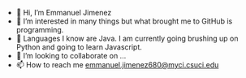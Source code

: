 - 👋 Hi, I’m Emmanuel Jimenez
- 👀 I’m interested in many things but what brought me to GitHub is programming.
- 🌱 Languages I know are Java. I am currently going brushing up on Python and going to learn Javascript.
- 💞️ I’m looking to collaborate on ...
- 📫 How to reach me emmanuel.jimenez680@myci.csuci.edu

<!---
Manny317/Manny317 is a ✨ special ✨ repository because its `README.md` (this file) appears on your GitHub profile.
You can click the Preview link to take a look at your changes.
--->
